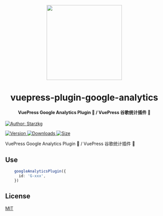 <!-- markdownlint-disable -->
<p align="center">
  <img width="240" src="https://vuepress-star.shentuzhigang.cn/images/hero.png" style="text-align: center;"/>
</p>
<h1 align="center">vuepress-plugin-google-analytics</h1>
<h4 align="center">VuePress Google Analytics Plugin 📄 / VuePress 谷歌统计插件 📄</h4>

[![Author: Starzkg](https://img.shields.io/badge/Author-Starzkg-blue.svg?style=for-the-badge)](https://shentuzhigang.cn)

<!-- markdownlint-restore -->

[![Version](https://img.shields.io/npm/v/@starzkg/vuepress-plugin-google-analytics.svg?style=flat-square&logo=npm) ![Downloads](https://img.shields.io/npm/dm/@starzkg/vuepress-plugin-google-analytics.svg?style=flat-square&logo=npm) ![Size](https://img.shields.io/bundlephobia/min/@starzkg/vuepress-plugin-google-analytics?style=flat-square&logo=npm)](https://www.npmjs.com/package/@starzkg/vuepress-plugin-google-analytics)

VuePress Google Analytics Plugin 📄 / VuePress 谷歌统计插件 📄

## Use
```typescript
    googleAnalyticsPlugin({
      id: 'G-xxx',
    })
```

## License

[MIT](https://github.com/vuepress-star/vuepress-plugin-baidu-analytics/blob/main/LICENSE)
